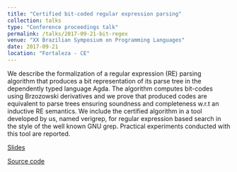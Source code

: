 ```yaml
---
title: "Certified bit-coded regular expression parsing"
collection: talks
type: "Conference proceedings talk"
permalink: /talks/2017-09-21-bit-regex
venue: "XX Brazilian Symposium on Programming Languages"
date: 2017-09-21
location: "Fortaleza - CE"
---
```



We describe the formalization of a regular expression (RE) parsing algorithm
that produces a bit representation of its parse tree in the dependently typed
language Agda.  The algorithm computes bit-codes using Brzozowski derivatives
and we prove that produced codes are equivalent to parse trees ensuring soundness
and completeness w.r.t an inductive RE semantics. We include the certified algorithm
in a tool developed by us, named verigrep, for regular expression based search in
the style of the well known GNU grep. Practical experiments conducted with this tool
are reported.

[Slides](http://rodrigogribeiro.github.io/files/bitcodestalk.pdf)

[Source code](https://github.com/rodrigogribeiro/regex)
